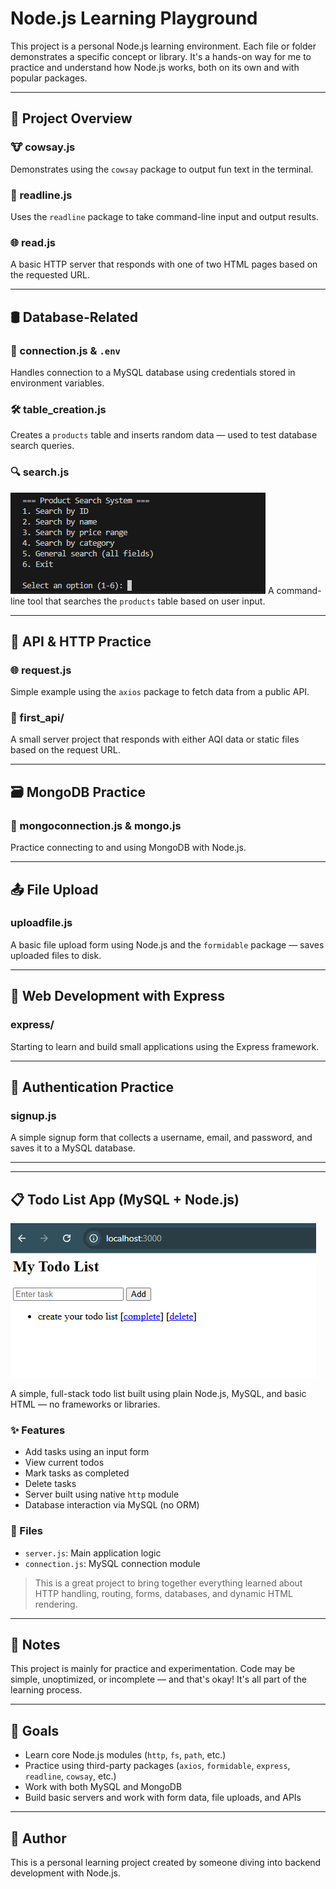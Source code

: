 # Node.js Learning Playground

This project is a personal Node.js learning environment. Each file or folder demonstrates a specific concept or library. It's a hands-on way for me to practice and understand how Node.js works, both on its own and with popular packages.

---

## 📁 Project Overview

### 🐮 cowsay.js
Demonstrates using the `cowsay` package to output fun text in the terminal.

### 📖 readline.js
Uses the `readline` package to take command-line input and output results.

### 🌐 read.js
A basic HTTP server that responds with one of two HTML pages based on the requested URL.

---

## 🛢️ Database-Related

### 🔌 connection.js & `.env`
Handles connection to a MySQL database using credentials stored in environment variables.

### 🛠️ table_creation.js
Creates a `products` table and inserts random data — used to test database search queries.

### 🔍 search.js
![Search menu screenshot](./search.png)
A command-line tool that searches the `products` table based on user input.

---

## 🔗 API & HTTP Practice

### 🌐 request.js
Simple example using the `axios` package to fetch data from a public API.

### 📁 first_api/
A small server project that responds with either AQI data or static files based on the request URL.

---

## 🗃️ MongoDB Practice

### 🧪 mongoconnection.js & mongo.js
Practice connecting to and using MongoDB with Node.js.

---

## 📤 File Upload

### uploadfile.js
A basic file upload form using Node.js and the `formidable` package — saves uploaded files to disk.

---

## 🚀 Web Development with Express

### express/
Starting to learn and build small applications using the Express framework.

---

## 🔐 Authentication Practice

### signup.js
A simple signup form that collects a username, email, and password, and saves it to a MySQL database.

---

---

## 📋 Todo List App (MySQL + Node.js)

![Todo Screenshot](./todo1.png)

A simple, full-stack todo list built using plain Node.js, MySQL, and basic HTML — no frameworks or libraries.

### ✨ Features
- Add tasks using an input form
- View current todos
- Mark tasks as completed
- Delete tasks
- Server built using native `http` module
- Database interaction via MySQL (no ORM)

### 📁 Files
- `server.js`: Main application logic
- `connection.js`: MySQL connection module

> This is a great project to bring together everything learned about HTTP handling, routing, forms, databases, and dynamic HTML rendering.

---


## 📌 Notes

This project is mainly for practice and experimentation. Code may be simple, unoptimized, or incomplete — and that's okay! It's all part of the learning process.

---

## 🧠 Goals

- Learn core Node.js modules (`http`, `fs`, `path`, etc.)
- Practice using third-party packages (`axios`, `formidable`, `express`, `readline`, `cowsay`, etc.)
- Work with both MySQL and MongoDB
- Build basic servers and work with form data, file uploads, and APIs

---

## 💬 Author

This is a personal learning project created by someone diving into backend development with Node.js.
